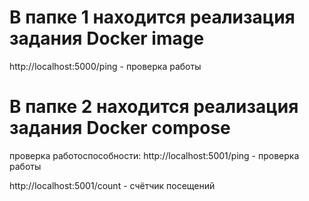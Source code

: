 # В папке 1 находится реализация задания Docker image 
http://localhost:5000/ping - проверка работы

# В папке 2 находится реализация задания  Docker compose 
проверка работоспособности: 
http://localhost:5001/ping - проверка работы

http://localhost:5001/count - счётчик посещений 
